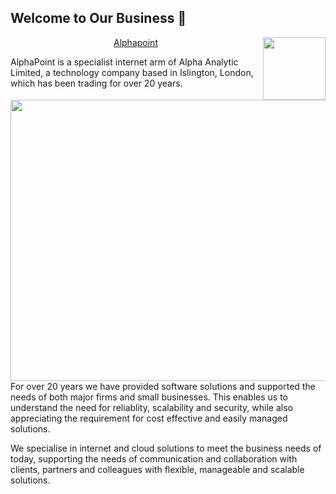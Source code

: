 ## Welcome to Our Business 👋 

<p align="center">
  <img align="right" width="100" height="100" src="https://github.com/user-attachments/assets/187d6be2-0745-41e4-8fee-ea804558d9ae">
</p>

<p align="center">
  <img align="right" width="720" height="450" src="(https://github.com/user-attachments/assets/a01cbb8c-6866-4358-88b9-8cf7c3bfac67)">
</p>



<p align="center">
  <a href = "https://www.linkedin.com/company/alphapoint/"> Alphapoint </a>
</P>


AlphaPoint is a specialist internet arm of Alpha Analytic Limited, a technology company based in Islington, London, which has been trading for over 20 years.

For over 20 years we have provided software solutions and supported the needs of both major firms and small businesses. This enables us to understand the need for reliablity, scalability and security, while also appreciating the requirement for cost effective and easily managed solutions.

We specialise in internet and cloud solutions to meet the business needs of today, supporting the needs of communication and collaboration with clients, partners and colleagues with flexible, manageable and scalable solutions.

<!--

**Here are some ideas to get you started:**

🙋‍♀️ A short introduction - what is your organization all about?
🌈 Contribution guidelines - how can the community get involved?
👩‍💻 Useful resources - where can the community find your docs? Is there anything else the community should know?
🍿 Fun facts - what does your team eat for breakfast?
🧙 Remember, you can do mighty things with the power of [Markdown](https://docs.github.com/github/writing-on-github/getting-started-with-writing-and-formatting-on-github/basic-writing-and-formatting-syntax)
-->
